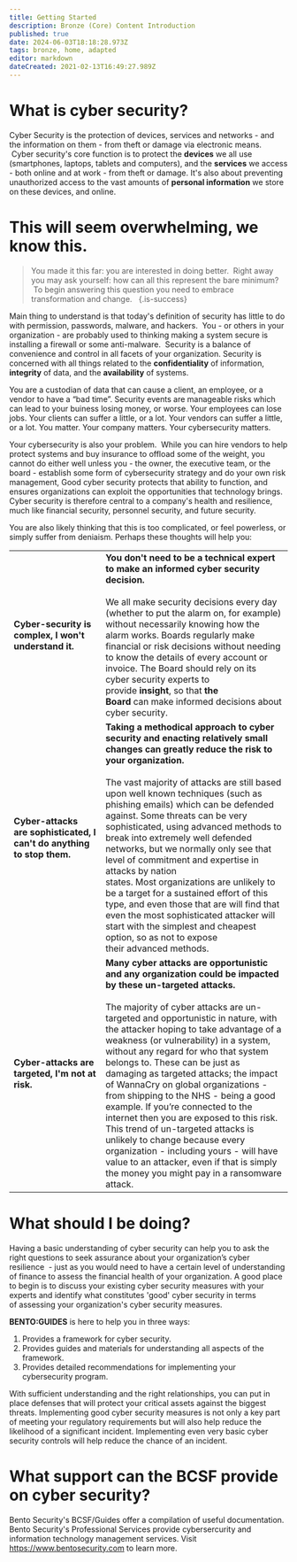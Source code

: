 ```yaml
---
title: Getting Started
description: Bronze (Core) Content Introduction
published: true
date: 2024-06-03T18:18:28.973Z
tags: bronze, home, adapted
editor: markdown
dateCreated: 2021-02-13T16:49:27.989Z
---
```


# What is cyber security?

Cyber Security is the protection of devices, services and networks - and the information on them - from theft or damage via electronic means.  Cyber security's core function is to protect the **devices** we all use (smartphones, laptops, tablets and computers), and the **services** we access - both online and at work - from theft or damage. It's also about preventing unauthorized access to the vast amounts of **personal information** we store on these devices, and online.

# This will seem overwhelming, we know this.

> You made it this far: you are interested in doing better.  Right away you may ask yourself: how can all this represent the bare minimum?  To begin answering this question you need to embrace transformation and change.  
> {.is-success}

Main thing to understand is that today's definition of security has little to do with permission, passwords, malware, and hackers.  You - or others in your organization - are probably used to thinking making a system secure is installing a firewall or some anti-malware.  Security is a balance of convenience and control in all facets of your organization. Security is concerned with all things related to the **confidentiality** of information, **integrity** of data, and the **availability** of systems. 

You are a custodian of data that can cause a client, an employee, or a vendor to have a “bad time”. Security events are manageable risks which can lead to your buiness losing money, or worse. Your employees can lose jobs. Your clients can suffer a little, or a lot. Your vendors can suffer a little, or a lot. You matter. Your company matters. Your cybersecurity matters.

Your cybersecurity is also your problem.  While you can hire vendors to help protect systems and buy insurance to offload some of the weight, you cannot do either well unless you - the owner, the executive team, or the board - establish some form of cybersecurity strategy and do your own risk management, Good cyber security protects that ability to function, and ensures organizations can exploit the opportunities that technology brings. Cyber security is therefore central to a company's health and resilience, much like financial security, personnel security, and future security.

You are also likely thinking that this is too complicated, or feel powerless, or simply suffer from deniaism.  Perhaps these thoughts will help you:
 

|     |     |
| --- | --- |
| **Cyber-security is complex, I won't understand it.** | **You don't need to be a technical expert to make an informed cyber security decision.**<br><br>We all make security decisions every day (whether to put the alarm on, for example) without necessarily knowing how the alarm works. Boards regularly make financial or risk decisions without needing to know the details of every account or invoice. The Board should rely on its cyber security experts to provide **insight**, so that **the Board** can make informed decisions about cyber security. |
| **Cyber-attacks are sophisticated, I can't do anything to stop them.** | **Taking a methodical approach to cyber security and enacting relatively small changes can greatly reduce the risk to your organization.**<br><br>The vast majority of attacks are still based upon well known techniques (such as phishing emails) which can be defended against. Some threats can be very sophisticated, using advanced methods to break into extremely well defended networks, but we normally only see that level of commitment and expertise in attacks by nation states. Most organizations are unlikely to be a target for a sustained effort of this type, and even those that are will find that even the most sophisticated attacker will start with the simplest and cheapest option, so as not to expose their advanced methods. |
| **Cyber-attacks are targeted, I'm not at risk.** | **Many cyber attacks are opportunistic and any organization could be impacted by these un-targeted attacks.** <br><br>The majority of cyber attacks are un-targeted and opportunistic in nature, with the attacker hoping to take advantage of a weakness (or vulnerability) in a system, without any regard for who that system belongs to. These can be just as damaging as targeted attacks; the impact of WannaCry on global organizations - from shipping to the NHS - being a good example. If you’re connected to the internet then you are exposed to this risk. This trend of un-targeted attacks is unlikely to change because every organization - including yours - will have value to an attacker, even if that is simply the money you might pay in a ransomware attack. |

# What should I be doing?

Having a basic understanding of cyber security can help you to ask the right questions to seek assurance about your organization’s cyber resilience  - just as you would need to have a certain level of understanding of finance to assess the financial health of your organization. A good place to begin is to discuss your existing cyber security measures with your experts and identify what constitutes 'good' cyber security in terms of assessing your organization's cyber security measures. 

**BENTO:GUIDES** is here to help you in three ways:

1.  Provides a framework for cyber security.
2.  Provides guides and materials for understanding all aspects of the framework.
3.  Provides detailed recommendations for implementing your cybersecurity program.

With sufficient understanding and the right relationships, you can put in place defenses that will protect your critical assets against the biggest threats. Implementing good cyber security measures is not only a key part of meeting your regulatory requirements but will also help reduce the likelihood of a significant incident. Implementing even very basic cyber security controls will help reduce the chance of an incident. 

# What support can the BCSF provide on cyber security?

Bento Security's BCSF/Guides offer a compilation of useful documentation.  Bento Security's Professional Services provide cybersercurity and information technology management services.  Visit https://www.bentosecurity.com to learn more.

